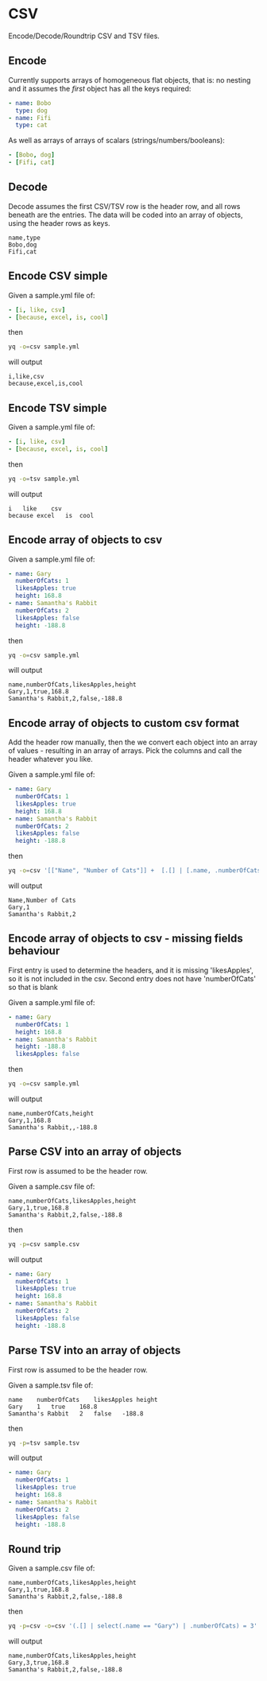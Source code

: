 # CSV
Encode/Decode/Roundtrip CSV and TSV files.

## Encode 
Currently supports arrays of homogeneous flat objects, that is: no nesting and it assumes the _first_ object has all the keys required:

```yaml
- name: Bobo
  type: dog
- name: Fifi
  type: cat
```

As well as arrays of arrays of scalars (strings/numbers/booleans):

```yaml
- [Bobo, dog]
- [Fifi, cat]
```

## Decode
Decode assumes the first CSV/TSV row is the header row, and all rows beneath are the entries.
The data will be coded into an array of objects, using the header rows as keys.

```csv
name,type
Bobo,dog
Fifi,cat
```


## Encode CSV simple
Given a sample.yml file of:
```yaml
- [i, like, csv]
- [because, excel, is, cool]
```
then
```bash
yq -o=csv sample.yml
```
will output
```csv
i,like,csv
because,excel,is,cool
```

## Encode TSV simple
Given a sample.yml file of:
```yaml
- [i, like, csv]
- [because, excel, is, cool]
```
then
```bash
yq -o=tsv sample.yml
```
will output
```tsv
i	like	csv
because	excel	is	cool
```

## Encode array of objects to csv
Given a sample.yml file of:
```yaml
- name: Gary
  numberOfCats: 1
  likesApples: true
  height: 168.8
- name: Samantha's Rabbit
  numberOfCats: 2
  likesApples: false
  height: -188.8

```
then
```bash
yq -o=csv sample.yml
```
will output
```csv
name,numberOfCats,likesApples,height
Gary,1,true,168.8
Samantha's Rabbit,2,false,-188.8
```

## Encode array of objects to custom csv format
Add the header row manually, then the we convert each object into an array of values - resulting in an array of arrays. Pick the columns and call the header whatever you like.

Given a sample.yml file of:
```yaml
- name: Gary
  numberOfCats: 1
  likesApples: true
  height: 168.8
- name: Samantha's Rabbit
  numberOfCats: 2
  likesApples: false
  height: -188.8

```
then
```bash
yq -o=csv '[["Name", "Number of Cats"]] +  [.[] | [.name, .numberOfCats ]]' sample.yml
```
will output
```csv
Name,Number of Cats
Gary,1
Samantha's Rabbit,2
```

## Encode array of objects to csv - missing fields behaviour
First entry is used to determine the headers, and it is missing 'likesApples', so it is not included in the csv. Second entry does not have 'numberOfCats' so that is blank

Given a sample.yml file of:
```yaml
- name: Gary
  numberOfCats: 1
  height: 168.8
- name: Samantha's Rabbit
  height: -188.8
  likesApples: false

```
then
```bash
yq -o=csv sample.yml
```
will output
```csv
name,numberOfCats,height
Gary,1,168.8
Samantha's Rabbit,,-188.8
```

## Parse CSV into an array of objects
First row is assumed to be the header row.

Given a sample.csv file of:
```csv
name,numberOfCats,likesApples,height
Gary,1,true,168.8
Samantha's Rabbit,2,false,-188.8

```
then
```bash
yq -p=csv sample.csv
```
will output
```yaml
- name: Gary
  numberOfCats: 1
  likesApples: true
  height: 168.8
- name: Samantha's Rabbit
  numberOfCats: 2
  likesApples: false
  height: -188.8
```

## Parse TSV into an array of objects
First row is assumed to be the header row.

Given a sample.tsv file of:
```tsv
name	numberOfCats	likesApples	height
Gary	1	true	168.8
Samantha's Rabbit	2	false	-188.8

```
then
```bash
yq -p=tsv sample.tsv
```
will output
```yaml
- name: Gary
  numberOfCats: 1
  likesApples: true
  height: 168.8
- name: Samantha's Rabbit
  numberOfCats: 2
  likesApples: false
  height: -188.8
```

## Round trip
Given a sample.csv file of:
```csv
name,numberOfCats,likesApples,height
Gary,1,true,168.8
Samantha's Rabbit,2,false,-188.8

```
then
```bash
yq -p=csv -o=csv '(.[] | select(.name == "Gary") | .numberOfCats) = 3' sample.csv
```
will output
```csv
name,numberOfCats,likesApples,height
Gary,3,true,168.8
Samantha's Rabbit,2,false,-188.8
```

